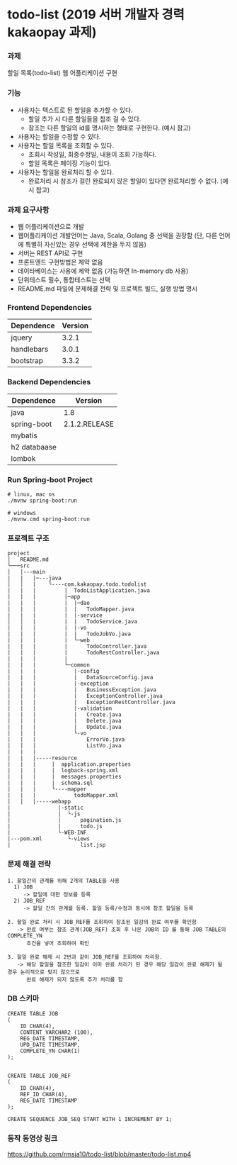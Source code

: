 # todo-list (2019 서버 개발자 경력 kakaopay 과제)

### 과제
할일 목록(todo-list) 웹 어플리케이션 구현

### 기능
* 사용자는 텍스트로 된 할일을 추가할 수 있다.
  * 할일 추가 시 다른 할일들을 참조 걸 수 있다.
  * 참조는 다른 할일의 id를 명시하는 형태로 구현한다. (예시 참고)
* 사용자는 할일을 수정할 수 있다.
* 사용자는 할일 목록을 조회할 수 있다.
  * 조회시 작성일, 최종수정일, 내용이 조회 가능하다.
  * 할일 목록은 페이징 기능이 있다.
* 사용자는 할일을 완료처리 할 수 있다.
  * 완료처리 시 참조가 걸린 완료되지 않은 할일이 있다면 완료처리할 수 없다. (예시 참고)
  
### 과제 요구사항
* 웹 어플리케이션으로 개발 
* 웹어플리케이션 개발언어는 Java, Scala, Golang 중 선택을 권장함 (단, 다른 언어에 특별히 자신있는 경우 선택에 제한을 두지 않음)
* 서버는 REST API로 구현
* 프론트엔드 구현방법은 제약 없음
* 데이타베이스는 사용에 제약 없음 (가능하면 In-memory db 사용)
* 단위테스트 필수, 통합테스트는 선택
* README.md 파일에 문제해결 전략 및 프로젝트 빌드, 실행 방법 명시

### Frontend Dependencies
| Dependence  |    Version    | 
|-------------|---------------|
| jquery      | 3.2.1         |
| handlebars  | 3.0.1         |
| bootstrap   | 3.3.2         |

### Backend Dependencies
| Dependence  |    Version    | 
|-------------|---------------|
| java        | 1.8           |
| spring-boot | 2.1.2.RELEASE |
| mybatis     |               |
| h2 databaase|               |
| lombok      |               |
                  

### Run Spring-boot Project 
``` 
# linux, mac os
./mvnw spring-boot:run

# windows
./mvnw.cmd spring-boot:run
```

### 프로젝트 구조 
```
project
│   README.md   
└───src
│   │---main
|   |   |─---java 
│   │   |    └----com.kakaopay.todo.todolist 
|   |   |         |  TodoListApplication.java
|   |   |         |─app
|   |   |         |  |─dao
|   |   |         |  |   TodoMapper.java 
|   |   |         |  |-service   
│   │   |         |  |   TodoService.java
|   |   |         |  |-vo
|   |   |         |  |   TodoJobVo.java
|   |   |         |  └─web
|   |   |         |      TodoController.java
|   |   |         |      TodoRestController.java
|   |   |         |
|   |   |         └─common
|   |   |            |-config
|   |   |            |   DataSourceConfig.java
|   |   |            |-exception
|   |   |            |   BusinessException.java
|   |   |            |   ExceptionController.java
|   |   |            |   ExceptionRestController.java
|   |   |            |-validation
|   |   |            |   Create.java
|   |   |            |   Delete.java
|   |   |            |   Update.java
|   |   |            └-vo
|   |   |                ErrorVo.java 
|   |   |                ListVo.java
|   |   |
|   |   |-----resource
|   |   |     |  application.properties
|   |   |     |  logback-spring.xml
|   |   |     |  messages.properties
|   |   |     |  schema.sql
|   |   |     └----mapper
|   |   |            todoMapper.xml
|   |   |-----webapp
|               |-static
|               |  └-js
|               |      pagination.js
|               |      todo.js
|               └-WEB-INF
|---pom.xml        └-views
|                      list.jsp
```

### 문제 해결 전략 
```
1. 할일간의 관계를 위해 2개의 TABLE을 사용 
  1) JOB 
     -> 할일에 대한 정보를 등록  
  2) JOB_REF
     -> 할일 간의 관계를 등록. 할일 등록/수정과 동시에 참조 할일을 등록
        
2. 할일 완료 처리 시 JOB_REF를 조회하여 참조된 일감의 완료 여부를 확인함 
   -> 완료 여부는 참조 관계(JOB_REF) 조회 후 나온 JOB의 ID 를 통해 JOB TABLE의 COMPLETE_YN 
      조건을 넣어 조회하여 확인 
        
3. 할일 완료 해제 시 2번과 같이 JOB_REF를 조회하여 처리함. 
   -> 해당 할일을 참조한 일감이 이미 완료 처리가 된 경우 해당 일감이 완료 해제가 될 경우 논리적으로 맞지 않으므로 
      완료 해제가 되지 않도록 추가 처리를 함 
```       

### DB 스키마
```
CREATE TABLE JOB
(
    ID CHAR(4),
    CONTENT VARCHAR2 (100),
    REG_DATE TIMESTAMP,
    UPD_DATE TIMESTAMP,
    COMPLETE_YN CHAR(1)
);


CREATE TABLE JOB_REF
(
    ID CHAR(4),
    REF_ID CHAR(4),
    REG_DATE TIMESTAMP
);

CREATE SEQUENCE JOB_SEQ START WITH 1 INCREMENT BY 1;     
```

### 동작 동영상 링크
https://github.com/rmsja10/todo-list/blob/master/todo-list.mp4




